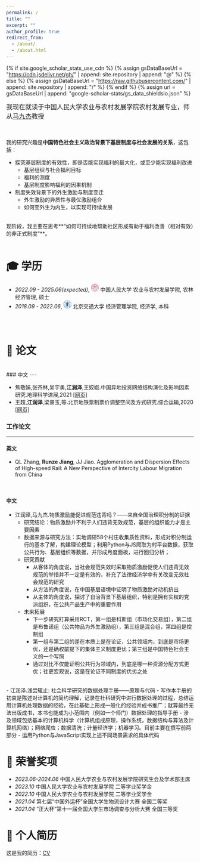 ```yaml
---
permalink: /
title: ""
excerpt: ""
author_profile: true
redirect_from: 
  - /about/
  - /about.html
---
```


{% if site.google_scholar_stats_use_cdn %}
{% assign gsDataBaseUrl = "https://cdn.jsdelivr.net/gh/" | append: site.repository | append: "@" %}
{% else %}
{% assign gsDataBaseUrl = "https://raw.githubusercontent.com/" | append: site.repository | append: "/" %}
{% endif %}
{% assign url = gsDataBaseUrl | append: "google-scholar-stats/gs_data_shieldsio.json" %}

<span class='anchor' id='about-me'></span>

<span style="font-size:17px;">我现在就读于中国人民大学农业与农村发展学院农村发展专业，师从[马九杰](http://www.sard.ruc.edu.cn/szll/zzjs/qzjs/299c34878e4d4d5d8b5878fdd743df0d.htm)教授</span>   
<br>
<br>
 <!-- 我已经发表 20+ 篇学术论文<a href='https://scholar.google.com/citations?user=WMkMTb4AAAAJ'><img src="https://img.shields.io/endpoint?url={{ url | url_encode }}&logo=Google%20Scholar&labelColor=f6f6f6&color=9cf&style=flat&label=引用"></a>。 -->

我的研究兴趣是**中国特色社会主义政治背景下基层制度与社会发展的关系**，这包括：
- 探究基层制度的有效性，即是否能实现福利的最大化，或至少能实现福利改进
  - 基层组织与社会福利目标
  - 福利的测度
  - 基层制度影响福利的因果机制
- 制度失效背景下的外生激励与制度变迁
  - 外生激励的异质性与最优激励组合
  - 如何变外生为内生，以实现可持续发展

<br>
现阶段，我主要在思考**“如何可持续地帮助社区形成有助于福利改善（相对有效）的非正式制度”**。
<br>
<br>
<span class='anchor' id='-xl'></span>

# 🎓 学历
- *2022.09 - 2025.06(expected)*, <a href="https://www.ruc.edu.cn/"><img class="svg" src="/images/Renmin_University_of_China_logo.svg" width="21pt"></a> 中国人民大学 农业与农村发展学院, 农林经济管理, 硕士 
- *2018.09 - 2022.06*, <a href="https://www.bjtu.edu.cn/"><img class="svg" src="/images/BJTU_emblem.svg" width="21pt"></a> 北京交通大学 经济管理学院, 经济学, 本科
<br>
<br>
<span class='anchor' id='-lwzl'></span>

# 📝 论文
<br>
### 中文
---

- 	焦敬娟,张齐林,吴宇勇,**江润泽**,王姣娥.中国异地投资网络结构演化及影响因素研究.地理科学进展,2021 [[网页]](https://kns.cnki.net/kcms2/article/abstract?v=f1ZyUc11mdpYllT2xqHJRoxXcKTqVmXr4DtD6ltlH0CYLHwYvyjgm5ybiN0I3myBH_17MYu1KmSN1ftxJqErAFzasLI2IVRl5E5TScazfT91ACYsGHIvu6mYIRAMLyZ1H1MBs-DnPZzWetM5qrWazQ==&uniplatform=NZKPT&language=CHS)
- 	王超,**江润泽**,梁景玉,等.北京地铁票制票价调整空间及方式研究.综合运输,2020 [[网页]](https://kns.cnki.net/kcms2/article/abstract?v=f1ZyUc11mdrdk-T8GIsXuASAVU4iqRt6ZFgldxcDvkNnq-P4MpAAvTu-ilkeUUBW9tyJwd7-F03_h2QJeyfI7w57IX-5-dedSRwFEZknT9S4DpWXoLVtM6JNqpCfcCpEg3hhInWU56GEOwAOXae-1A==&uniplatform=NZKPT&language=CHS)

### 工作论文
---

#### 英文

- QL Zhang, **Runze Jiang**, JJ Jiao. Agglomeration and Dispersion Effects of High-speed Rail: A New Perspective of Intercity Labour Migration from China
  
<br>

#### 中文

- 江润泽,马九杰.物质激励能促进规范违背吗？——来自全国治理积分制的证据
  - 研究结论：物质激励并不利于人们违背无效规范，基层的组织能力才是主要因素
  - 数据来源与研究方法：实地调研58个村庄收集质性资料，形成对积分制运行的基本了解，构建理论模型；利用Python与JS爬取为村平台数据，获取公共行为、基层组织等数据，并形成月度面板，进行回归分析；
  - 研究贡献
    - 从客体的角度说，当社会规范失效时采取物质激励促使人们违背无效规范的举措并不一定是有效的，补充了法律经济学中有关改变无效社会规范的研究
    - 从方法的角度说，在中国基层语境中证明了物质激励对动机挤出
    - 从主体的角度说，探讨了自治背景下基层组织，特别是拥有实权的党派组织，在公共产品生产中的重要作用
  - 未来拓展
    - 下一步研究打算采用RCT，第一组是科斯组（市场化交易组），第二组是布鲁诺组（公共物品为外生激励组），第三组是混合组，第四组是控制组
    - 第一组与第二组的差在本质上是在论证，公共领域内，到底是市场更优，还是确权前提下的集体主义制度更优；第三组是中国特色社会主义的一个写照
    - 通过对比不仅能证明公共行为领域内，到底是哪一种资源分配方式更优；往更宏观说，这是在论证不同制度的优劣之处
   
<br>
- 江润泽.浅尝辄止: 社会科学研究的数据处理手册——原理与代码
  - 写作本手册的初衷是陈述对计算机的简约理解，记录在社科研究中进行数据处理的过程，总结运用计算机处理数据的经验，在此基础上形成一般化的经验并成书推广；就算最终无法出版成书，本书也能成为小范围内（例如一个师门）数据处理的指导手册
  - 涉及领域包括基本的计算机科学（计算机组成原理，操作系统，数据结构与算法及计算机网络）；网络爬虫；数据清洗；计量经济学；机器学习。目前主要在撰写前两部分
  - 运用Python与JavaScript实现上述不同场景需求的具体代码

<span class='anchor' id='-ryjx'></span>

# 🏅 荣誉奖项
- *2023.06-2024.06* 中国人民大学农业与农村发展学院研究生会及学术部主席
- *2023.10*  中国人民大学农业与农村发展学院 二等学业奖学金
- *2022.10*  中国人民大学农业与农村发展学院 二等学业奖学金
- *2021.04*  第七届“中国外运杯”全国大学生物流设计大赛 全国二等奖
- *2021.04*  “正大杯”第十一届全国大学生市场调查与分析大赛 全国三等奖

<span class='anchor' id='-ryjx'></span>

# 📄 个人简历

这是我的简历：[CV](/runze_jiang_cv.pdf)


